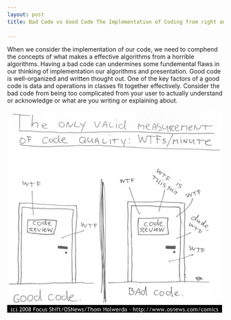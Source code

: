 ```yaml
---
layout: post
title: Bad Code vs Good Code The Implementation of Coding from right and wrong

---
```

When we consider the implementation of our code, we need to comphend the concepts of what makes a effective algorithms from a horrible algorithms. Having a bad code can undermines some fundemental flaws in our thinking of implementation our algorithms and presentation. 
Good code is well-organized and written thought out. One of the key factors of a good code is data and operations in classes fit together effectively. Consider the bad code from being too complicated from your user to actually understand or acknowledge or what are you writing or explaining about. 

![image tooltip here](/assets/a0bTh.jpg)



